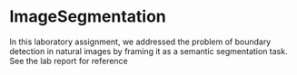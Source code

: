 # ImageSegmentation
In this laboratory assignment, we addressed the problem of boundary detection in natural images by framing it as a semantic segmentation task. 
See the lab report for reference
